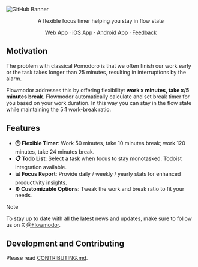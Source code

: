 ![GitHub Banner](https://github.com/user-attachments/assets/1ddd6e56-c946-4efa-9a60-6dc0db36df2b)

<div align="center">

A flexible focus timer helping you stay in flow state

[Web App](https://app.flowmodor.com) · [iOS App](https://apps.apple.com/us/app/flowmodor-flowmodoro-timer/id6670529689) · [Android App](https://play.google.com/store/apps/details?id=com.m4xshen.mobile) · [Feedback](https://app.flowmodor.com/feedback)

</div>

## Motivation

The problem with classical Pomodoro is that we often finish our work early or the task takes longer than 25 minutes, resulting in interruptions by the alarm.

Flowmodor addresses this by offering flexibility: **work x minutes, take x/5 minutes break**. Flowmodor automatically calculate and set break timer for you based on your work duration. In this way you can stay in the flow state while maintaining the 5:1 work-break ratio.

## Features

- **🕒 Flexible Timer**: Work 50 minutes, take 10 minutes break; work 120 minutes, take 24 minutes break.
- **📋 Todo List**: Select a task when focus to stay monotasked. Todoist integration available.
- **📊 Focus Report**: Provide daily / weekly / yearly stats for enhanced productivity insights.
- **⚙️ Customizable Options**: Tweak the work and break ratio to fit your needs.

> [!NOTE]
> To stay up to date with all the latest news and updates, make sure to follow us on X [@Flowmodor](https://twitter.com/flowmodor).

## Development and Contributing

Please read [CONTRIBUTING.md](https://github.com/flowmodor/flowmodor/blob/main/CONTRIBUTING.md).
